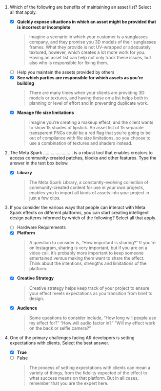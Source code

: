 1. Which of the following are benefits of maintaining an asset list? Select all that apply.

   - [x] **Quickly expose situations in which an asset might be provided that is incorrect or incomplete**
     > Imagine a scenario in which your customer is a sunglasses company, and they promise you 3D models of their sunglasses frames. What they provide is not UV-wrapped or adequately textured, however, which creates a lot more work for you. Having an asset list can help not only track these issues, but also who is responsible for fixing them.
   - [ ] Help you maintain the assets provided by others
   - [x] **See which parties are responsible for which assets as you’re building**
     > There are many times when your clients are providing 3D models or textures, and having these on a list helps both in planning or level of effort and in preventing duplicate work.
   - [x] **Manage file size limitations**
     > Imagine you’re creating a makeup effect, and the client wants to show 15 shades of lipstick. An asset list of 15 separate transparent PNGs could be a red flag that you’re going to be out of compliance with file size limitations, so you choose to use a combination of textures and shaders instead.

2. The Meta Spark ........................ is a robust tool that enables creators to access community-created patches, blocks and other features. Type the answer in the text box below.

   - [x] **Library**
     > The Meta Spark Library, a constantly-evolving collection of community-created content for use in your own projects, enables you to import all kinds of assets into your project in just a few clips.

3. If you consider the various ways that people can interact with Meta Spark effects on different platforms, you can start creating intelligent design patterns informed by which of the following? Select all that apply.

   - [ ] Hardware Requirements
   - [x] **Platform**
     > A question to consider is, “How important is sharing?” If you’re on Instagram, sharing is very important, but if you are on a video call, it’s probably more important to keep someone entertained versus making them want to share the effect. Think about the intentions, strengths and limitations of the platform.
   - [x] **Creative Strategy**
     > Creative strategy helps keep track of your project to ensure your effect meets expectations as you transition from brief to design.
   - [x] **Audience**
     > Some questions to consider include, “How long will people use my effect for?” “How will audio factor in?” “Will my effect work on the back or selfie camera?”

4. One of the primary challenges facing AR developers is setting expectations with clients. Select the best answer.

   - [x] **True**
   - [ ] False
     > The process of setting expectations with clients can mean a variety of things, from the fidelity expected of the effect to what success means on that platform. But in all cases, remember that you are the expert here.
